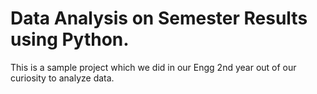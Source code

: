 # Data Analysis on Semester Results using Python.
 This is a sample project which we did in our Engg 2nd year out of our curiosity to analyze data.
